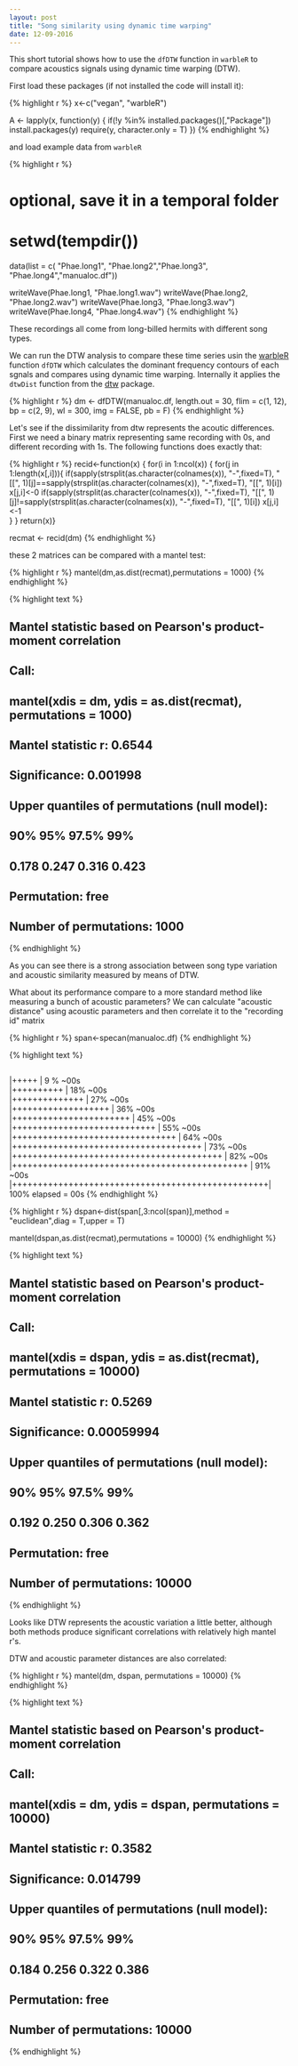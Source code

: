 ```yaml
---
layout: post
title: "Song similarity using dynamic time warping"
date: 12-09-2016
---
```


This short tutorial shows how to use the `dfDTW` function in `warbleR` to compare acoustics signals using dynamic time warping (DTW).

First load these packages (if not installed the code will install it):

{% highlight r %}
x<-c("vegan", "warbleR")

A <- lapply(x, function(y) {
  if(!y %in% installed.packages()[,"Package"])  install.packages(y)
require(y, character.only = T)
  })
{% endhighlight %}

and load example data from `warbleR`


{% highlight r %}
# optional, save it in a temporal folder
# setwd(tempdir())
 
data(list = c( "Phae.long1", "Phae.long2","Phae.long3", "Phae.long4","manualoc.df"))

writeWave(Phae.long1, "Phae.long1.wav")
writeWave(Phae.long2, "Phae.long2.wav")
writeWave(Phae.long3, "Phae.long3.wav") 
writeWave(Phae.long4, "Phae.long4.wav")
{% endhighlight %}

These recordings all come from long-billed hermits with different song types.

We can run the DTW analysis to compare these time series usin the [warbleR](https://cran.r-project.org/package=warbleR) function `dfDTW` which calculates the dominant frequency contours of each sgnals and compares using dynamic time warping. Internally it applies the `dtwDist` function from the [dtw](https://cran.r-project.org/package=dtw) package.


{% highlight r %}
dm <- dfDTW(manualoc.df, length.out = 30, flim = c(1, 12), bp = c(2, 9), wl = 300, img = FALSE, pb = F)
{% endhighlight %}


Let's see if the dissimilarity from dtw represents the acoutic differences. First we need a binary matrix representing same recording with 0s, and different recording with 1s. The following functions does exactly that:


{% highlight r %}
recid<-function(x) {
  for(i in 1:ncol(x))
  {
    for(j in 1:length(x[,i])){
      if(sapply(strsplit(as.character(colnames(x)), "-",fixed=T), "[[", 1)[j]==sapply(strsplit(as.character(colnames(x)), "-",fixed=T), "[[", 1)[i]) x[j,i]<-0
      if(sapply(strsplit(as.character(colnames(x)), "-",fixed=T), "[[", 1)[j]!=sapply(strsplit(as.character(colnames(x)), "-",fixed=T), "[[", 1)[i]) x[j,i]<-1      
    }
  }
  return(x)}

recmat <- recid(dm)
{% endhighlight %}

these 2 matrices can be compared with a mantel test:


{% highlight r %}
mantel(dm,as.dist(recmat),permutations = 1000)
{% endhighlight %}



{% highlight text %}
## 
## Mantel statistic based on Pearson's product-moment correlation 
## 
## Call:
## mantel(xdis = dm, ydis = as.dist(recmat), permutations = 1000) 
## 
## Mantel statistic r: 0.6544 
##       Significance: 0.001998 
## 
## Upper quantiles of permutations (null model):
##   90%   95% 97.5%   99% 
## 0.178 0.247 0.316 0.423 
## Permutation: free
## Number of permutations: 1000
{% endhighlight %}

As you can see there is a strong association between song type variation and acoustic similarity measured by means of DTW.

What about its performance compare to a more standard method like measuring a bunch of acoustic parameters? 
We can calculate "acoustic distance" using acoustic parameters and then correlate it to the "recording id" matrix


{% highlight r %}
span<-specan(manualoc.df)
{% endhighlight %}



{% highlight text %}
## 
   |+++++                                             | 9 % ~00s          
   |++++++++++                                        | 18% ~00s          
   |++++++++++++++                                    | 27% ~00s          
   |+++++++++++++++++++                               | 36% ~00s          
   |+++++++++++++++++++++++                           | 45% ~00s          
   |++++++++++++++++++++++++++++                      | 55% ~00s          
   |++++++++++++++++++++++++++++++++                  | 64% ~00s          
   |+++++++++++++++++++++++++++++++++++++             | 73% ~00s          
   |+++++++++++++++++++++++++++++++++++++++++         | 82% ~00s          
   |++++++++++++++++++++++++++++++++++++++++++++++    | 91% ~00s          
   |++++++++++++++++++++++++++++++++++++++++++++++++++| 100% elapsed = 00s
{% endhighlight %}



{% highlight r %}
dspan<-dist(span[,3:ncol(span)],method = "euclidean",diag = T,upper = T)

mantel(dspan,as.dist(recmat),permutations = 10000)
{% endhighlight %}



{% highlight text %}
## 
## Mantel statistic based on Pearson's product-moment correlation 
## 
## Call:
## mantel(xdis = dspan, ydis = as.dist(recmat), permutations = 10000) 
## 
## Mantel statistic r: 0.5269 
##       Significance: 0.00059994 
## 
## Upper quantiles of permutations (null model):
##   90%   95% 97.5%   99% 
## 0.192 0.250 0.306 0.362 
## Permutation: free
## Number of permutations: 10000
{% endhighlight %}

Looks like DTW represents the acoustic variation a little better, although both methods produce significant correlations with relatively high  mantel r's.


DTW and acoustic parameter distances are also correlated:

{% highlight r %}
mantel(dm, dspan, permutations = 10000)
{% endhighlight %}



{% highlight text %}
## 
## Mantel statistic based on Pearson's product-moment correlation 
## 
## Call:
## mantel(xdis = dm, ydis = dspan, permutations = 10000) 
## 
## Mantel statistic r: 0.3582 
##       Significance: 0.014799 
## 
## Upper quantiles of permutations (null model):
##   90%   95% 97.5%   99% 
## 0.184 0.256 0.322 0.386 
## Permutation: free
## Number of permutations: 10000
{% endhighlight %}

